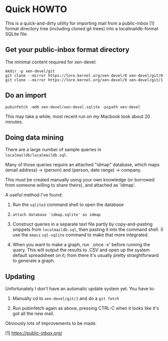 # Quick HOWTO

This is a quick-and-dirty utility for importing mail from a
public-inbox [1] format directory tree (including cloned git trees)
into a localmaildb-format SQLite file.

## Get your public-inbox format directory

The minimal content required for xen-devel:

    mkdir -p xen-devel/git
    git clone --mirror https://lore.kernel.org/xen-devel/0 xen-devel/git/0
    git clone --mirror https://lore.kernel.org/xen-devel/0 xen-devel/git/1

## Do an import

    pubinfetch -mdb xen-devel/xen-devel.sqlite -pipath xen-devel

This may take a while; most recent run on my Macbook took about 20 minutes.

## Doing data mining

There are a large number of sample queries in `localmaildb/localmaildb.sql`.

Many of those queries require an attached "idmap" database, which maps
(email address) -> (person) and (person, date range) -> company.

This must be created manually using your own knowledge (or borrowed
from someone willing to share theirs), and attached as 'idmap'.

A useful method I've found:

1. Run the `sqlite3` command shell to open the database

2. `attach database 'idmap.sqlite' as idmap`

3. Construct queries in a separate text file partly by
copy-and-pasting snippets from `localmaildb.sql`, then pasting it into
the command shell. (I use the `emacs` `sql-sqlite` command to make
that more integrated.

4. When you want to make a graph, run `.once -x' before running the
query. This will output the results to .CSV and open up the system
default spreadsheet on it; from there it's usually pretty
straightforward to generate a graph.

## Updating

Unfortunately I don't have an automatic update system yet.  You have to:

1. Manually cd to `xen-devel/git/1` and do a `git fetch`

2. Run pubinfetch again as above, pressing CTRL-C when it looks like
it's got all the new mail.

Obviously lots of improvements to be made.

[1] https://public-inbox.org/
